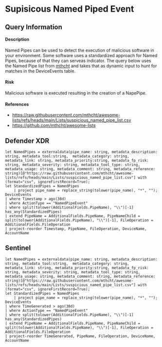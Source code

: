 # Supisicous Named Piped Event

## Query Information

#### Description
Named Pipes can be used to detect the execution of malicious software in your environment. Some software uses a standardized approach for Named Pipes, because of that they can serveas indicator.
The query below uses the Named Pipe list from [mthcht](https://github.com/mthcht) and takes that as dynamic input to hunt for matches in the DeviceEvents table.

#### Risk
Malicious software is executed resulting in the creation of a NapePipe.

#### References
- https://raw.githubusercontent.com/mthcht/awesome-lists/refs/heads/main/Lists/suspicious_named_pipe_list.csv
- https://github.com/mthcht/awesome-lists

## Defender XDR
```KQL
let NamedPipes = externaldata(pipe_name: string, metadata_description: string, metadata_tool:string,  metadata_category: string, metadata_link: string, metadata_priority:string, metadata_fp_risk: string, metadata_severity: string, metadata_tool_type: string, metadata_usage: string, metadata_comment: string, metadata_reference: string)[@"https://raw.githubusercontent.com/mthcht/awesome-lists/refs/heads/main/Lists/suspicious_named_pipe_list.csv"] with (format="csv", ignoreFirstRecord=True);
let StandardizedPipes = NamedPipes
    | project pipe_name = replace_string(tolower(pipe_name), "*", "");
DeviceEvents
| where Timestamp > ago(30d)
| where ActionType == "NamedPipeEvent"
| where split(tolower(AdditionalFields.PipeName), "\\")[-1] has_any(StandardizedPipes)
| extend PipeName = AdditionalFields.PipeName, PipeNameChild = split(tolower(AdditionalFields.PipeName), "\\")[-1], FileOperation = AdditionalFields.FileOperation
| project-reorder Timestamp, PipeName, FileOperation, DeviceName, AccountName
```

## Sentinel
```KQL
let NamedPipes = externaldata(pipe_name: string, metadata_description: string, metadata_tool:string,  metadata_category: string, metadata_link: string, metadata_priority:string, metadata_fp_risk: string, metadata_severity: string, metadata_tool_type: string, metadata_usage: string, metadata_comment: string, metadata_reference: string)[@"https://raw.githubusercontent.com/mthcht/awesome-lists/refs/heads/main/Lists/suspicious_named_pipe_list.csv"] with (format="csv", ignoreFirstRecord=True);
let StandardizedPipes = NamedPipes
    | project pipe_name = replace_string(tolower(pipe_name), "*", "");
DeviceEvents
| where TimeGenerated > ago(30d)
| where ActionType == "NamedPipeEvent"
| where split(tolower(AdditionalFields.PipeName), "\\")[-1] has_any(StandardizedPipes)
| extend PipeName = AdditionalFields.PipeName, PipeNameChild = split(tolower(AdditionalFields.PipeName), "\\")[-1], FileOperation = AdditionalFields.FileOperation
| project-reorder TimeGenerated, PipeName, FileOperation, DeviceName, AccountName
```